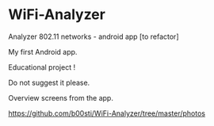 # WiFi-Analyzer
Analyzer 802.11 networks - android app [to refactor]

My first Android app.

Educational project !

Do not suggest it please.


Overview screens from the app.

https://github.com/b00sti/WiFi-Analyzer/tree/master/photos
